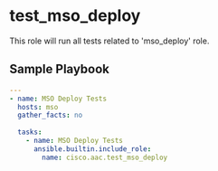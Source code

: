 # test_mso_deploy

This role will run all tests related to 'mso_deploy' role.

## Sample Playbook

```yaml
---
- name: MSO Deploy Tests
  hosts: mso
  gather_facts: no
 
  tasks:
    - name: MSO Deploy Tests
      ansible.builtin.include_role:
        name: cisco.aac.test_mso_deploy
```

